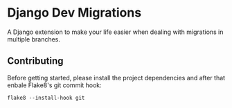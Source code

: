 # Django Dev Migrations

A Django extension to make your life easier when dealing with migrations in multiple branches.

## Contributing

Before getting started, please install the project dependencies and after that enbale Flake8's git
commit hook:

```
flake8 --install-hook git
```

